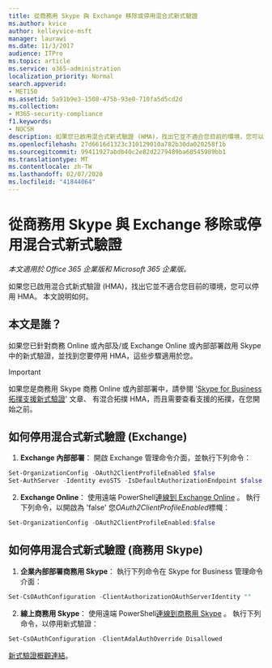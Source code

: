 ```yaml
---
title: 從商務用 Skype 與 Exchange 移除或停用混合式新式驗證
ms.author: kvice
author: kelleyvice-msft
manager: laurawi
ms.date: 11/3/2017
audience: ITPro
ms.topic: article
ms.service: o365-administration
localization_priority: Normal
search.appverid:
- MET150
ms.assetid: 5a91b9e3-1508-475b-93e0-710fa5d5cd2d
ms.collection:
- M365-security-compliance
f1.keywords:
- NOCSH
description: 如果您已啟用混合式新式驗證 (HMA)，找出它並不適合您目前的環境，您可以停用 HMA。 本文說明如何。
ms.openlocfilehash: 27d6616d1323c310129010a782b30da020258f1b
ms.sourcegitcommit: 99411927abdb40c2e82d2279489ba60545989bb1
ms.translationtype: MT
ms.contentlocale: zh-TW
ms.lasthandoff: 02/07/2020
ms.locfileid: "41844064"
---
```

# <a name="removing-or-disabling-hybrid-modern-authentication-from-skype-for-business-and-exchange"></a>從商務用 Skype 與 Exchange 移除或停用混合式新式驗證

*本文適用於 Office 365 企業版和 Microsoft 365 企業版。*

如果您已啟用混合式新式驗證 (HMA)，找出它並不適合您目前的環境，您可以停用 HMA。 本文說明如何。
  
## <a name="who-is-this-article-for"></a>本文是誰？

如果您已針對商務 Online 或內部及/或 Exchange Online 或內部部署啟用 Skype 中的新式驗證，並找到您要停用 HMA，這些步驟適用於您。

> [!IMPORTANT]
> 如果您是商務用 Skype 商務 Online 或內部部署中，請參閱 '[Skype for Business 拓撲支援新式驗證](https://technet.microsoft.com/library/mt803262.aspx)' 文章、 有混合拓撲 HMA，而且需要查看支援的拓撲，在您開始之前。
  
## <a name="how-to-disable-hybrid-modern-authentication-exchange"></a>如何停用混合式新式驗證 (Exchange)

1. **Exchange 內部部署**： 開啟 Exchange 管理命令介面，並執行下列命令： 

```powershell
Set-OrganizationConfig -OAuth2ClientProfileEnabled $false
Set-AuthServer -Identity evoSTS -IsDefaultAuthorizationEndpoint $false
```

2. **Exchange Online**： 使用遠端 PowerShell[連線到 Exchange Online](https://docs.microsoft.com/powershell/exchange/exchange-online/connect-to-exchange-online-powershell/connect-to-exchange-online-powershell) 。 執行下列命令，以開啟為 'false' 您*OAuth2ClientProfileEnabled*標幟：

```powershell    
Set-OrganizationConfig -OAuth2ClientProfileEnabled:$false
```
    
## <a name="how-to-disable-hybrid-modern-authentication-skype-for-business"></a>如何停用混合式新式驗證 (商務用 Skype)

1. **企業內部部署商務用 Skype**： 執行下列命令在 Skype for Business 管理命令介面：

```powershell
Set-CsOAuthConfiguration -ClientAuthorizationOAuthServerIdentity ""
```

2. **線上商務用 Skype**： 使用遠端 PowerShell[連線到商務用 Skype](https://docs.microsoft.com/office365/enterprise/powershell/manage-skype-for-business-online-with-office-365-powershell) 。 執行下列命令，以停用新式驗證：

```powershell    
Set-CsOAuthConfiguration -ClientAdalAuthOverride Disallowed
```

[新式驗證概觀連結](hybrid-modern-auth-overview.md)。 
  

